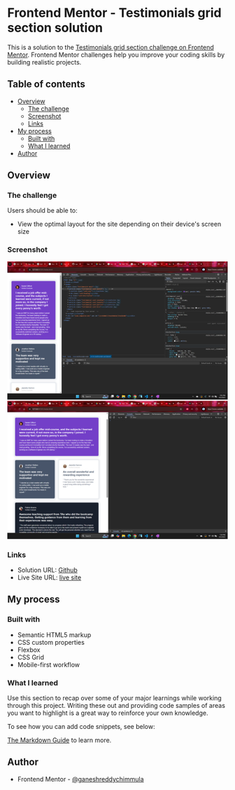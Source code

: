 # Frontend Mentor - Testimonials grid section solution

This is a solution to the [Testimonials grid section challenge on Frontend Mentor](https://www.frontendmentor.io/challenges/testimonials-grid-section-Nnw6J7Un7). Frontend Mentor challenges help you improve your coding skills by building realistic projects. 

## Table of contents

- [Overview](#overview)
  - [The challenge](#the-challenge)
  - [Screenshot](#screenshot)
  - [Links](#links)
- [My process](#my-process)
  - [Built with](#built-with)
  - [What I learned](#what-i-learned)
- [Author](#author)


## Overview

### The challenge

Users should be able to:

- View the optimal layout for the site depending on their device's screen size

### Screenshot

![Mobile Scrrenshot](./screenshots/mobile.png)
![Tablet Scrrenshot](./screenshots/tablet.png)


### Links

- Solution URL: [Github](https://github.com/ganeshreddychimmula/testimonials-grid-section.git)
- Live Site URL: [live site](https://ganeshreddychimmula.github.io/testimonials-grid-section/)

## My process

### Built with

- Semantic HTML5 markup
- CSS custom properties
- Flexbox
- CSS Grid
- Mobile-first workflow



### What I learned

Use this section to recap over some of your major learnings while working through this project. Writing these out and providing code samples of areas you want to highlight is a great way to reinforce your own knowledge.

To see how you can add code snippets, see below:



 [The Markdown Guide](https://www.markdownguide.org/) to learn more.



## Author

- Frontend Mentor - [@ganeshreddychimmula](https://www.frontendmentor.io/profile/ganeshreddychimmula)



